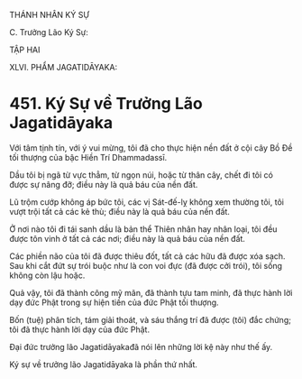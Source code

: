 THÁNH NHÂN KÝ SỰ

C. Trưởng Lão Ký Sự:

TẬP HAI

XLVI. PHẨM JAGATIDĀYAKA:

# 451. Ký Sự về Trưởng Lão Jagatidāyaka

Với tâm tịnh tín, với ý vui mừng, tôi đã cho thực hiện nền đất ở cội cây Bồ Đề tối thượng của bậc Hiền Trí Dhammadassī.

Dầu tôi bị ngã từ vực thẳm, từ ngọn núi, hoặc từ thân cây, chết đi tôi có được sự nâng đỡ; điều này là quả báu của nền đất.

Lũ trộm cướp không áp bức tôi, các vị Sát-đế-lỵ không xem thường tôi, tôi vượt trội tất cả các kẻ thù; điều này là quả báu của nền đất.

Ở nơi nào tôi đi tái sanh dầu là bản thể Thiên nhân hay nhân loại, tôi đều được tôn vinh ở tất cả các nơi; điều này là quả báu của nền đất.

Các phiền não của tôi đã được thiêu đốt, tất cả các hữu đã được xóa sạch. Sau khi cắt đứt sự trói buộc như là con voi đực (đã được cởi trói), tôi sống không còn lậu hoặc.

Quả vậy, tôi đã thành công mỹ mãn, đã thành tựu tam minh, đã thực hành lời dạy đức Phật trong sự hiện tiền của đức Phật tối thượng.

Bốn (tuệ) phân tích, tám giải thoát, và sáu thắng trí đã được (tôi) đắc chứng; tôi đã thực hành lời dạy của đức Phật.

Đại đức trưởng lão Jagatidāyakađã nói lên những lời kệ này như thế ấy.

Ký sự về trưởng lão Jagatidāyaka là phần thứ nhất.
